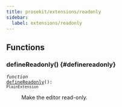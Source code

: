 ```yaml
---
title: prosekit/extensions/readonly
sidebar:
  label: extensions/readonly
---
```


## Functions

### defineReadonly() {#definereadonly}

<dl>

<dt>

<code data-typedoc-code><i>function</i> <a id="definereadonly" href="#definereadonly">defineReadonly</a>(): `PlainExtension`</code>

</dt>

<dd>

Make the editor read-only.

</dd>

</dl>
